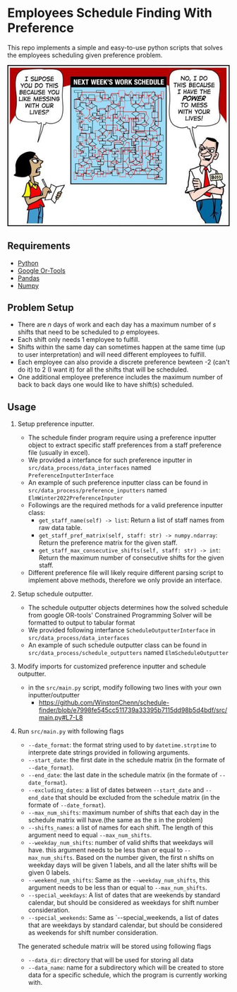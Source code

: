 # Employees Schedule Finding With Preference
This repo implements a simple and easy-to-use python scripts that solves the employees scheduling given preference problem.

![schedule](https://raw.githubusercontent.com/WinstonChenn/schedule-finder/main/cartoon.jpeg)
## Requirements
- [Python](https://www.python.org/)
- [Google Or-Tools](https://developers.google.com/optimization)
- [Pandas](https://pandas.pydata.org/)
- [Numpy](https://numpy.org/)
## Problem Setup
- There are <i>n</i> days of work and each day has a maximum number of <i>s</i> shifts that need to be scheduled to <i>p</i> employees. 
- Each shift only needs 1 employee to fulfill. 
- Shifts within the same day can sometimes happen at the same time (up to user interpretation) and will need different employees to fulfill. 
- Each employee can also provide a discrete preference bewteen -2 (can't do it) to 2 (I want it) for all the shifts that will be scheduled. 
- One additional employee preference includes the maximum number of back to back days one would like to have shift(s) scheduled.


## Usage
1. Setup preference inputter. 
    - The schedule finder program require using a preference inputter object to extract specific staff preferences from a staff preference file (usually in excel). 
    - We provided a interfance for such preference inputter in `src/data_process/data_interfaces` named `PreferenceInputterInterface`
    - An example of such preference inputter class can be found in `src/data_process/preference_inputters` named `ElmWinter2022PreferenceInputer`
    - Followings are the required methods for a valid preference inputter class:
        - `get_staff_name(self) -> list`: Return a list of staff names from raw data table.
        - `get_staff_pref_matrix(self, staff: str) -> numpy.ndarray`: Return the preference matrix for the given staff.
        - `get_staff_max_consecutive_shifts(self, staff: str) -> int`: Return the maximum number of consecutive shifts for the given staff.
    - Different preference file will likely require different parsing script to implement above methods, therefore we only provide an interface. 
2. Setup schedule outputter.
    - The schedule outputter objects determines how the solved schedule from google OR-tools' Constrained Programming Solver will be formatted to output to tabular format
    - We provided following interfance `ScheduleOutputterInterface` in `src/data_process/data_interfaces`
    - An example of such schedule outputter class can be found in `src/data_process/schedule_outputters` named `ElmScheduleOutputter`

3. Modify imports for customized preference inputter and schedule outputter.
    - in the `src/main.py` script, modify following two lines with your own inputter/outputter
        - https://github.com/WinstonChenn/schedule-finder/blob/e7998fe545cc511739a33395b7115dd98b5d4bdf/src/main.py#L7-L8

4. Run `src/main.py` with following flags
    - `--date_format`: the format string used to by `datetime.strptime` to interprete date strings provided in following arguments.
    - `--start_date`: the first date in the schedule matrix (in the formate of `--date_format`).
    - `--end_date`: the last date in the schedule matrix (in the formate of `--date_format`).
    - `--excluding_dates`: a list of dates between `--start_date` and `--end_date` that should be excluded from the schedule matrix (in the formate of `--date_format`).
    - `--max_num_shifts`: maximum number of shifts that each day in the schedule matrix will have.(the same as the <i>s</i> in the problem)
    - `--shifts_names`: a list of names for each shift. The length of this argument need to equal `--max_num_shifts`.
    - `--weekday_num_shifts`: number of valid shifts that weekdays will have. this argument needs to be less than or equal to `--max_num_shifts`. Based on the number given, the first n shifts on weekday days will be given 1 labels, and all the later shifts will be given 0 labels. 
    - `--weekend_num_shifts`: Same as the `--weekday_num_shifts`, this argument needs to be less than or equal to `--max_num_shifts`. 
    - `--special_weekdays`: A list of dates that are weekends by standard calendar, but should be considered as weekdays for shift number consideration.
    - `--special_weekends`: Same as `--special_weekends, a list of dates that are weekdays by standard calendar, but should be considered as weekends for shift number consideration.

    The generated schedule matrix will be stored using following flags
    - `--data_dir`: directory that will be used for storing all data
    - `--data_name`: name for a subdirectory which will be created to store data for a specific schedule, which the program is currently working with.



<!-- 
## Generating Schedule Matrix
The first step of solving this schedule finding problem is to generate a schedule matrix.
The schedule matrix is a matrix of shape <i>n</i> by <i>s</i> that only contains 0 or 1, where <i>n</i> represents number of days the schedule should include, <i>s</i> represents the maximum number of shifts each day would have. Entries in the schedule matrix that contain 0 represent no worker needs to be scheduled for that a shift, and entries that contain 1 represent 1 worker needs to be schedule for that shift.

`schedule_matrix.py` can be used to generate schedule matrix.
Following flags are designed to describe a schedule matrix.
- `--date_format`: the format string used to by `datetime.strptime` to interprete date strings provided in following arguments.
- `--start_date`: the first date in the schedule matrix (in the formate of `--date_format`).
- `--end_date`: the last date in the schedule matrix (in the formate of `--date_format`).
- `--excluding_dates`: a list of dates between `--start_date` and `--end_date` that should be excluded from the schedule matrix (in the formate of `--date_format`).
- `--max_num_shifts`: maximum number of shifts that each day in the schedule matrix will have.(the same as the <i>s</i> in the problem)
- `--shifts_names`: a list of names for each shift. The length of this argument need to equal `--max_num_shifts`.
- `--weekday_num_shifts`: number of valid shifts that weekdays will have. this argument needs to be less than or equal to `--max_num_shifts`. Based on the number given, the first n shifts on weekday days will be given 1 labels, and all the later shifts will be given 0 labels. 
- `--weekend_num_shifts`: Same as the `--weekday_num_shifts`, this argument needs to be less than or equal to `--max_num_shifts`. 
- `--special_weekdays`: A list of dates that are weekends by standard calendar, but should be considered as weekdays for shift number consideration.
- `--special_weekends`: Same as `--special_weekends, a list of dates that are weekdays by standard calendar, but should be considered as weekends for shift number consideration.

The generated schedule matrix will be stored using following flags
- `--data_dir`: directory that will be used for storing all data
- `--data_name`: name for a subdirectory which will be created to store data for a specific schedule, which the program is currently working with.

The schedule matrix file will be stored at following location: `args.data_dir/args.data_name/schedule_matrix.xlsx` as a excel file. The first column of the excel file will be dates (written in the format of `--date_format`). The following columns will represent each shifts provided in `--shifts_names`.

## Generating Preference Matrix

## Solving Schedule

## Outputting Schedule
 -->
